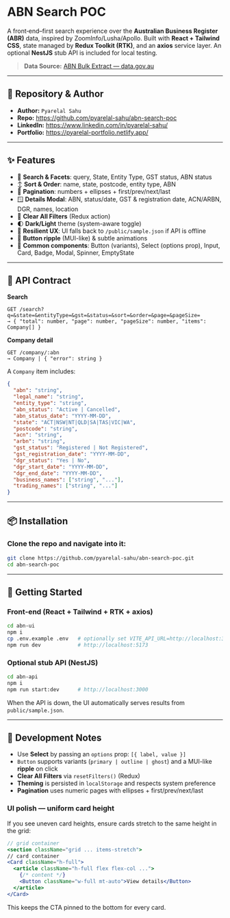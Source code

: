 # ABN Search POC

A front‑end–first search experience over the **Australian Business Register (ABR)** data, inspired by ZoomInfo/Lusha/Apollo. Built with **React + Tailwind CSS**, state managed by **Redux Toolkit (RTK)**, and an **axios** service layer. An optional **NestJS** stub API is included for local testing.

> **Data Source:** [ABN Bulk Extract — data.gov.au](https://data.gov.au/data/dataset/abn-bulk-extract)

---

## 🔗 Repository & Author

- **Author:** `Pyarelal Sahu`
- **Repo:** https://github.com/pyarelal-sahu/abn-search-poc
- **LinkedIn:** https://www.linkedin.com/in/pyarelal-sahu/
- **Portfolio:** https://pyarelal-portfolio.netlify.app/

---

## ✨ Features

- 🔎 **Search & Facets**: query, State, Entity Type, GST status, ABN status
- ↕️ **Sort & Order**: name, state, postcode, entity type, ABN
- 📄 **Pagination**: numbers + ellipses + first/prev/next/last
- 🪟 **Details Modal**: ABN, status/date, GST & registration date, ACN/ARBN, DGR, names, location
- 🧽 **Clear All Filters** (Redux action)
- 🌓 **Dark/Light** theme (system-aware toggle)
- 🧭 **Resilient UX**: UI falls back to `/public/sample.json` if API is offline
- 🫧 **Button ripple** (MUI-like) & subtle animations
- 🧰 **Common components**: Button (variants), Select (options prop), Input, Card, Badge, Modal, Spinner, EmptyState

---

## 🔌 API Contract

**Search**

```
GET /search?q=&state=&entityType=&gst=&status=&sort=&order=&page=&pageSize=
→ { "total": number, "page": number, "pageSize": number, "items": Company[] }
```

**Company detail**

```
GET /company/:abn
→ Company | { "error": string }
```

A `Company` item includes:

```json
{
  "abn": "string",
  "legal_name": "string",
  "entity_type": "string",
  "abn_status": "Active | Cancelled",
  "abn_status_date": "YYYY-MM-DD",
  "state": "ACT|NSW|NT|QLD|SA|TAS|VIC|WA",
  "postcode": "string",
  "acn": "string",
  "arbn": "string",
  "gst_status": "Registered | Not Registered",
  "gst_registration_date": "YYYY-MM-DD",
  "dgr_status": "Yes | No",
  "dgr_start_date": "YYYY-MM-DD",
  "dgr_end_date": "YYYY-MM-DD",
  "business_names": ["string", "..."],
  "trading_names": ["string", "..."]
}
```

---

## 📦 Installation

### Clone the repo and navigate into it:

```bash
git clone https://github.com/pyarelal-sahu/abn-search-poc.git
cd abn-search-poc
```

---

## 🚀 Getting Started

### Front‑end (React + Tailwind + RTK + axios)

```bash
cd abn-ui
npm i
cp .env.example .env   # optionally set VITE_API_URL=http://localhost:3000
npm run dev            # http://localhost:5173
```

### Optional stub API (NestJS)

```bash
cd abn-api
npm i
npm run start:dev      # http://localhost:3000
```

When the API is down, the UI automatically serves results from `public/sample.json`.

---

## 🧪 Development Notes

- Use **Select** by passing an `options` prop: `[{ label, value }]`
- `Button` supports variants (`primary | outline | ghost`) and a MUI-like **ripple** on click
- **Clear All Filters** via `resetFilters()` (Redux)
- **Theming** is persisted in `localStorage` and respects system preference
- **Pagination** uses numeric pages with ellipses + first/prev/next/last

### UI polish — uniform card height

If you see uneven card heights, ensure cards stretch to the same height in the grid:

```jsx
// grid container
<section className="grid ... items-stretch">
// card container
<Card className="h-full">
  <article className="h-full flex flex-col ...">
    {/* content */}
    <Button className="w-full mt-auto">View details</Button>
  </article>
</Card>
```

This keeps the CTA pinned to the bottom for every card.
